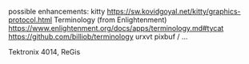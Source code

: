 possible enhancements:
 kitty https://sw.kovidgoyal.net/kitty/graphics-protocol.html
Terminology (from Enlightenment) https://www.enlightenment.org/docs/apps/terminology.md#tycat https://github.com/billiob/terminology
urxvt pixbuf / ...

Tektronix 4014, ReGis
